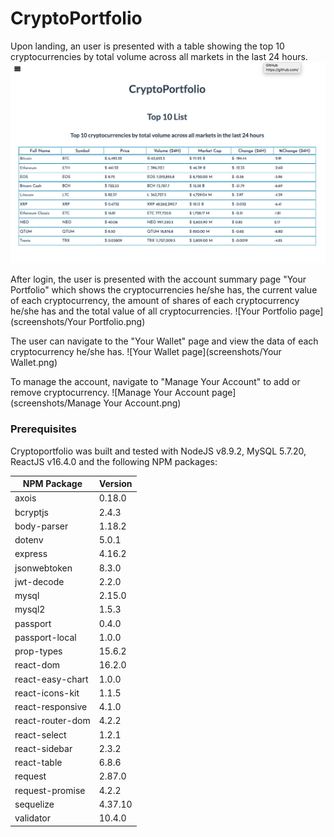# CryptoPortfolio

Upon landing, an user is presented with a table showing the top 10 cryptocurrencies by total volume across all markets in the last 24 hours. 
![Landing page](screenshots/landing.png)

After login, the user is presented with the account summary page "Your Portfolio" which shows the cryptocurrencies he/she has, the current value of each cryptocurrency, the amount of shares of each cryptocurrency he/she has and the total value of all cryptocurrencies. 
![Your Portfolio page](screenshots/Your Portfolio.png)

The user can navigate to the "Your Wallet" page and view the data of each cryptocurrency he/she has. 
![Your Wallet page](screenshots/Your Wallet.png)

To manage the account, navigate to "Manage Your Account" to add or remove cryptocurrency. 
![Manage Your Account page](screenshots/Manage Your Account.png)

### Prerequisites

Cryptoportfolio was built and tested with NodeJS v8.9.2, MySQL 5.7.20, ReactJS v16.4.0 and the following NPM packages:

| NPM Package     | Version |
| --------------- | ------- |
| axois | 0.18.0|
| bcryptjs   | 2.4.3   |
| body-parser     | 1.18.2  |
| dotenv          | 5.0.1   |
| express         | 4.16.2  |
| jsonwebtoken | 8.3.0 |
| jwt-decode | 2.2.0 |
| mysql           | 2.15.0  |
| mysql2          | 1.5.3   |
| passport        | 0.4.0   |
| passport-local | 1.0.0 |
| prop-types | 15.6.2 |
| react-dom | 16.2.0 |
| react-easy-chart | 1.0.0 |
| react-icons-kit | 1.1.5 |
| react-responsive | 4.1.0 |
| react-router-dom | 4.2.2 |
| react-select | 1.2.1 |
| react-sidebar | 2.3.2 |
| react-table | 6.8.6 |
| request | 2.87.0 |
| request-promise | 4.2.2 |
| sequelize | 4.37.10 |
| validator | 10.4.0 |